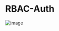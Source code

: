 # RBAC-Auth

![image](https://user-images.githubusercontent.com/63473793/144742037-e5eaa1b0-c08a-4d15-910e-e16079607d25.png)